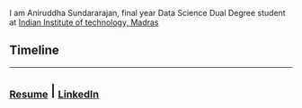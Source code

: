 I am Aniruddha Sundararajan, final year Data Science Dual Degree student at [Indian Institute of technology, Madras](https://www.iitm.ac.in/)



## Timeline



--------------------------------------------------------------------------------------------
<sub>[Resume](CV.pdf)</sub> | <sub>[LinkedIn](https://www.linkedin.com/in/aniruddha-sundararajan/)</sub>
--------------------------------------------------------------------------------------------
